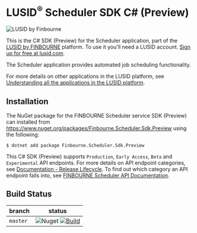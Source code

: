 # LUSID<sup>®</sup> Scheduler SDK C# (Preview)
![LUSID by Finbourne](https://content.finbourne.com/LUSID_repo.png)

This is the C# SDK (Preview) for the Scheduler application, part of the [LUSID by FINBOURNE](https://www.finbourne.com/lusid-technology) platform. To use it you'll need a LUSID account. [Sign up for free at lusid.com](https://www.lusid.com/app/signup).

The Scheduler application provides automated job scheduling functionality.

For more details on other applications in the LUSID platform, see [Understanding all the applications in the LUSID platform](https://support.lusid.com/knowledgebase/article/KA-01787/en-us).

## Installation

The NuGet package for the FINBOURNE Scheduler service SDK (Preview) can installed from https://www.nuget.org/packages/Finbourne.Scheduler.Sdk.Preview using the following:

```
$ dotnet add package Finbourne.Scheduler.Sdk.Preview
```

This C# SDK (Preview) supports `Production`, `Early Access`, `Beta` and `Experimental` API endpoints. For more details on API endpoint categories, see [Documentation - Release Lifecycle](https://www.lusid.com/app/resources/documentation/lifecycle). To find out which category an API endpoint falls into, see [FINBOURNE Scheduler API Documentation](https://www.lusid.com/scheduler2/swagger/index.html).

## Build Status 

| branch | status |
| --- | --- |
| `master` |  ![Nuget](https://img.shields.io/nuget/v/Finbourne.Scheduler.Sdk.Preview?color=blue) [![Build](https://github.com/finbourne/scheduler-sdk-csharp-preview/actions/workflows/build.yaml/badge.svg?branch=master)](https://github.com/finbourne/scheduler-sdk-csharp-preview/actions/workflows/build.yaml) |